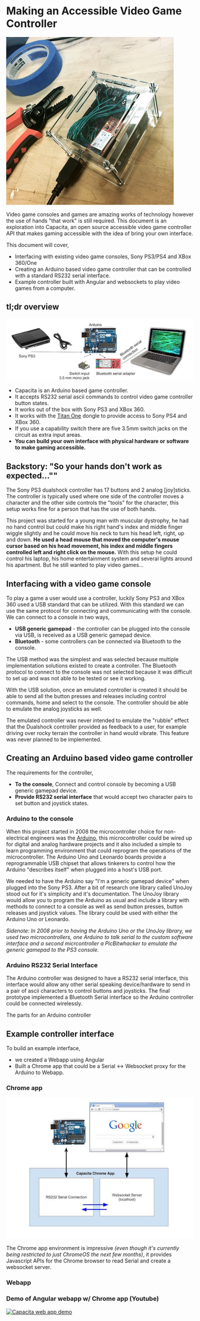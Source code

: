 # Making an Accessible Video Game Controller

![Capacita video game controller circuit](./images/capacita_topdown.JPG)

Video game consoles and games are amazing works of technology however the use of hands "that work" is still required. This document is an exploration into Capacita, an open source accessible video game controller API that makes gaming accessible with the idea of bring your own interface.

This document will cover,

 - Interfacing with existing video game consoles, Sony PS3/PS4 and XBox 360/One
 - Creating an Arduino based video game controller that can be controlled with a standard RS232 serial interface.
 - Example controller built with Angular and websockets to play video games from a computer.


## tl;dr overview

![capacita flow diagram, sony ps3 to arduino, arduino bluetooth serial connection to computer](./images/CapacitaFlowDiagram.jpg)

 - Capacita is an Arduino based game controller.
 - It accepts RS232 serial ascii commands to control video game controller button states.
 - It works out of the box with Sony PS3 and XBox 360.
 - It works with the [Titan One]() dongle to provide access to Sony PS4 and XBox 360.
 - If you use a capability switch there are five 3.5mm switch jacks on the circuit as extra input areas.
 - **You can build your own interface with physical hardware or software to make gaming accessible.**

## Backstory: "So your hands don't work as expected...""
The Sony PS3 dualshock controller has 17 buttons and 2 analog [joy]sticks. The controller is typically used where one side of the controller moves a character and the other side controls the "tools" for the character, this setup works fine for a person that has the use of both hands.  

This project was started for a young man with muscular dystrophy, he had no hand control but could make his right hand's index and middle finger wiggle slightly and he could move his neck to turn his head left, right, up and down. **He used a head mouse that moved the computer's mouse cursor based on his head movement, his index and middle fingers controlled left and right click on the mouse.** With this setup he could control his laptop, his home entertainment system and several lights around his apartment. But he still wanted to play video games...


## Interfacing with a video game console

To play a game a user would use a controller, luckily Sony PS3 and XBox 360 used a USB standard that can be utilized. With this standard we can use the same protocol for connecting and communicating with the console. We can connect to a console in two ways,

 - **USB generic gamepad** - the controller can be plugged into the console via USB, is received as a USB generic gamepad device.
 - **Bluetooth** - some controllers can be connected via Bluetooth to the console.

The USB method was the simplest and was selected because multiple implementation solutions existed to create a controller. The Bluetooth protocol to connect to the console was not selected because it was difficult to set up and was not able to be tested or see it working.

With the USB solution, once an emulated controller is created it should be able to send all the button presses and releases including control commands, home and select to the console. The controller should be able to emulate the analog joysticks as well. 

The emulated controller was never intended to emulate the "rubble" effect that the Dualshock controller provided as feedback to a user, for example driving over rocky terrain the controller in hand would vibrate. This feature was never planned to be implemented.

## Creating an Arduino based video game controller

The requirements for the controller,

 - **To the console**, Connect and control console by becoming a USB generic gamepad device.
 - **Provide RS232 serial interface** that would accept two character pairs to set button and joystick states.

### Arduino to the console
When this project started in 2008 the microcontroller choice for non-electrical engineers was the [Arduino](http://www.arduino.cc), this microcontroller could be wired up for digital and analog hardware projects and it also included a simple to learn programming environment that could reprogram the operations of the microcontroller. The Arduino Uno and Leonardo boards provide a reprogrammable USB chipset that allows tinkerers to control how the Arduino "describes itself" when plugged into a host's USB port. 

We needed to have the Arduino say "I'm a generic gamepad device" when plugged into the Sony PS3. After a bit of research one library called UnoJoy stood out for it's simplicity and it's documentation. The UnoJoy library would allow you to program the Arduino as usual and include a library with methods to connect to a console as well as send button presses, button releases and joystick values. The library could be used with either the Arduino Uno or Leonardo. 

*Sidenote: In 2008 prior to having the Arduino Uno or the UnoJoy library, we used two microcontrollers, one Arduino to talk serial to the custom software interface and a second micrcontroller a PicBitwhacker to emulate the generic gamepad to the PS3 console.*

### Arduino RS232 Serial Interface

The Arduino controller was designed to have a RS232 serial interface, this interface would allow any other serial speaking device/hardware to send in a pair of ascii characters to control buttons and joysticks. The final prototype implemented a Bluetooth Serial interface so the Arduino controller could be connected wirelessly.

The parts for an Arduino controller

## Example controller interface

To build an example interface,
 - we created a Webapp using Angular
 - Built a Chrome app that could be a Serial <-> Websocket proxy for the Arduino to Webapp.

### Chrome app

![Chrome app flow diagram. Arduino serial to chrome app to websocket server to browser](./images/chromeapp.jpg)

The Chrome app environment is impressive *(even though it's currently being restricted to just ChromeOS the next few months)*, it provides Javascript APIs for the Chrome browser to read Serial and create a websocket server. 

### Webapp

### Demo of Angular webapp w/ Chrome app (Youtube)
[![Capacita web app demo](http://img.youtube.com/vi/xqC8LIHCSGE/0.jpg)](https://www.youtube.com/watch?v=xqC8LIHCSGE)



